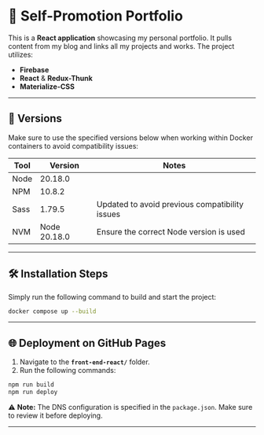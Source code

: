 
# 🎨 Self-Promotion Portfolio  
This is a **React application** showcasing my personal portfolio. It pulls content from my blog and links all my projects and works. The project utilizes:  

- **Firebase**  
- **React** & **Redux-Thunk**  
- **Materialize-CSS**  

---

## 🚀 Versions  
Make sure to use the specified versions below when working within Docker containers to avoid compatibility issues:  

| **Tool**        | **Version**    | **Notes**                                  |
|-----------------|----------------|--------------------------------------------|
| Node            | 20.18.0        |                                             |
| NPM             | 10.8.2         |                                             |
| Sass            | 1.79.5         | Updated to avoid previous compatibility issues |
| NVM             | Node 20.18.0   | Ensure the correct Node version is used    |

---

## 🛠 Installation Steps  
Simply run the following command to build and start the project:  
```bash
docker compose up --build
```

---

## 🌐 Deployment on GitHub Pages  
1. Navigate to the **`front-end-react/`** folder.  
2. Run the following commands:  

```bash
npm run build
npm run deploy
```

⚠️ **Note:** The DNS configuration is specified in the `package.json`. Make sure to review it before deploying.

---

